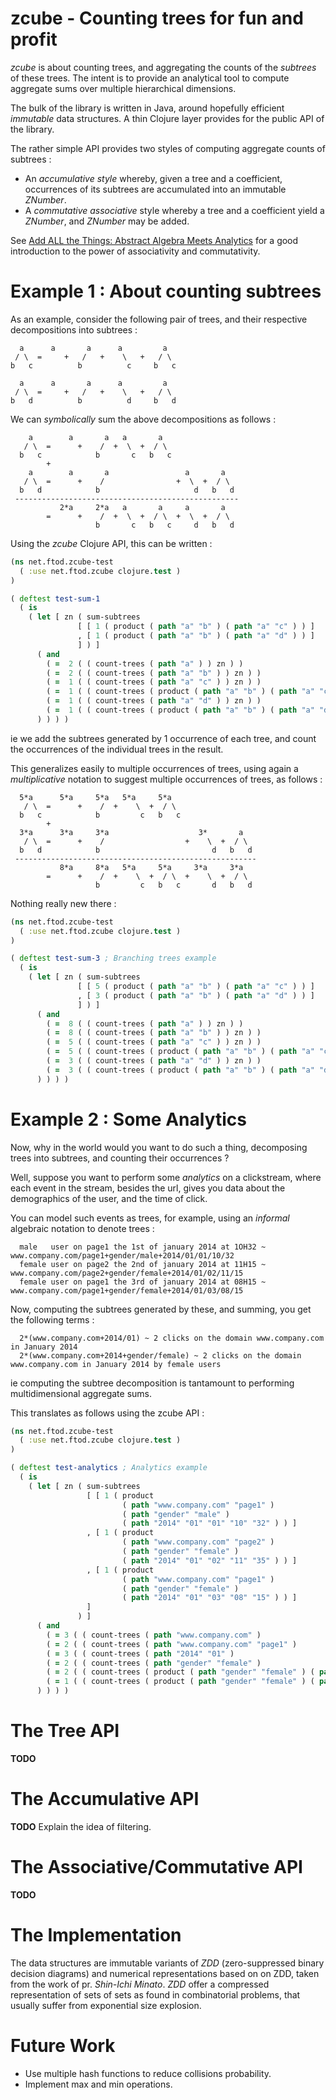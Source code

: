 zcube - Counting trees for fun and profit
=========================================

_zcube_ is about counting trees, and aggregating the counts of the _subtrees_ of these trees. The intent is to provide an analytical tool to compute aggregate sums over multiple hierarchical dimensions.

The bulk of the library is written in Java, around hopefully efficient _immutable_ data structures. A thin Clojure layer provides for the public API of the library.

The rather simple API provides two styles of computing aggregate counts of subtrees :

* An _accumulative style_ whereby, given a tree and a coefficient, occurrences of its subtrees are accumulated into an immutable _ZNumber_.
* A _commutative associative_ style whereby a tree and a coefficient yield a _ZNumber_, and _ZNumber_ may be added.

See [Add ALL the Things: Abstract Algebra Meets Analytics](http://www.infoq.com/presentations/abstract-algebra-analytics) for a good introduction to the power of associativity and commutativity.

# Example 1 : About counting subtrees

As an example, consider the following pair of trees, and their respective decompositions into subtrees :

      a      a       a      a         a
     / \  =     +   /   +    \   +   / \
    b   c          b          c     b   c

      a      a       a      a         a
     / \  =     +   /   +    \   +   / \
    b   d          b          d     b   d

We can _symbolically_ sum the above decompositions as follows :

        a        a       a   a       a                           
       / \  =      +    /  +  \  +  / \                          
      b   c            b       c   b   c                         
            +                                                    
        a        a       a                 a       a
       / \  =      +    /                +  \  +  / \
      b   d            b                     d   b   d
     --------------------------------------------------
               2*a     2*a   a       a     a       a
            =      +    /  +  \  +  / \  +  \  +  / \
                       b       c   b   c     d   b   d

Using the _zcube_ Clojure API, this can be written :

```clojure
(ns net.ftod.zcube-test
  ( :use net.ftod.zcube clojure.test )
)

( deftest test-sum-1
  ( is
    ( let [ zn ( sum-subtrees
               [ [ 1 ( product ( path "a" "b" ) ( path "a" "c" ) ) ] 
               , [ 1 ( product ( path "a" "b" ) ( path "a" "d" ) ) ]
               ] ) ]
      ( and
        ( =  2 ( ( count-trees ( path "a" ) ) zn ) )
        ( =  2 ( ( count-trees ( path "a" "b" ) ) zn ) )
        ( =  1 ( ( count-trees ( path "a" "c" ) ) zn ) )
        ( =  1 ( ( count-trees ( product ( path "a" "b" ) ( path "a" "c" ) ) ) zn ) )
        ( =  1 ( ( count-trees ( path "a" "d" ) ) zn ) )
        ( =  1 ( ( count-trees ( product ( path "a" "b" ) ( path "a" "d" ) ) ) zn ) )
      ) ) ) )

```
ie we add the subtrees generated by 1 occurrence of each tree, and count the occurrences of the individual trees in the result.

This generalizes easily to multiple occurrences of trees, using again a _multiplicative_ notation to suggest multiple occurrences of trees, as follows :

      5*a      5*a     5*a   5*a     5*a                           
       / \  =      +    /  +    \  +  / \                          
      b   c            b         c   b   c                         
            +                                                      
      3*a      3*a     3*a                    3*       a
       / \  =      +    /                  +    \  +  / \
      b   d            b                         d   b   d
     ------------------------------------------------------
               8*a     8*a   5*a     5*a     3*a     3*a
            =      +    /  +    \  +  / \  +    \  +  / \
                       b         c   b   c       d   b   d

Nothing really new there :


```clojure
(ns net.ftod.zcube-test
  ( :use net.ftod.zcube clojure.test )
)

( deftest test-sum-3 ; Branching trees example
  ( is
    ( let [ zn ( sum-subtrees
               [ [ 5 ( product ( path "a" "b" ) ( path "a" "c" ) ) ] 
               , [ 3 ( product ( path "a" "b" ) ( path "a" "d" ) ) ]
               ] ) ]
      ( and
        ( =  8 ( ( count-trees ( path "a" ) ) zn ) )
        ( =  8 ( ( count-trees ( path "a" "b" ) ) zn ) )
        ( =  5 ( ( count-trees ( path "a" "c" ) ) zn ) )
        ( =  5 ( ( count-trees ( product ( path "a" "b" ) ( path "a" "c" ) ) ) zn ) )
        ( =  3 ( ( count-trees ( path "a" "d" ) ) zn ) )
        ( =  3 ( ( count-trees ( product ( path "a" "b" ) ( path "a" "d" ) ) ) zn ) )
      ) ) ) )
```

# Example 2 : Some Analytics

Now, why in the world would you want to do such a thing, decomposing trees into subtrees, and counting their occurrences ?

Well, suppose you want to perform some _analytics_ on a clickstream, where each event in the stream, besides the url, gives you data about the demographics of the user, and the time of click.

You can model such events as trees, for example, using an _informal_ algebraic notation to denote trees :

      male   user on page1 the 1st of january 2014 at 1OH32 ~ www.company.com/page1+gender/male+2014/01/01/10/32
      female user on page2 the 2nd of january 2014 at 11H15 ~ www.company.com/page2+gender/female+2014/01/02/11/15
      female user on page1 the 3rd of january 2014 at 08H15 ~ www.company.com/page1+gender/female+2014/01/03/08/15

Now, computing the subtrees generated by these, and summing, you get the following terms :

      2*(www.company.com+2014/01) ~ 2 clicks on the domain www.company.com in January 2014
      2*(www.company.com+2014+gender/female) ~ 2 clicks on the domain www.company.com in January 2014 by female users
      
ie computing the subtree decomposition is tantamount to performing multidimensional aggregate sums.

This translates as follows using the zcube API :

```clojure
(ns net.ftod.zcube-test
  ( :use net.ftod.zcube clojure.test )
)

( deftest test-analytics ; Analytics example
  ( is
    ( let [ zn ( sum-subtrees
                 [ [ 1 ( product
                         ( path "www.company.com" "page1" )
                         ( path "gender" "male" )
                         ( path "2014" "01" "01" "10" "32" ) ) ]
                 , [ 1 ( product
                         ( path "www.company.com" "page2" )
                         ( path "gender" "female" )
                         ( path "2014" "01" "02" "11" "35" ) ) ]
                 , [ 1 ( product
                         ( path "www.company.com" "page1" )
                         ( path "gender" "female" )
                         ( path "2014" "01" "03" "08" "15" ) ) ]
                 ]
               ) ]
      ( and
        ( = 3 ( ( count-trees ( path "www.company.com" )                                       ) zn ) )
        ( = 2 ( ( count-trees ( path "www.company.com" "page1" )                               ) zn ) )
        ( = 3 ( ( count-trees ( path "2014" "01" )                                             ) zn ) )
        ( = 2 ( ( count-trees ( path "gender" "female" )                                       ) zn ) )
        ( = 2 ( ( count-trees ( product ( path "gender" "female" ) ( path "2014" "01" ) )      ) zn ) )
        ( = 1 ( ( count-trees ( product ( path "gender" "female" ) ( path "2014" "01" "02" ) ) ) zn ) )
      ) ) ) )
```

# The Tree API

**TODO**

# The Accumulative API

**TODO** Explain the idea of filtering.

# The Associative/Commutative API

**TODO**

# The Implementation

The data structures are immutable variants of _ZDD_ (zero-suppressed binary decision diagrams) and numerical representations based on on ZDD, taken from the work of pr. _Shin-Ichi Minato_. _ZDD_ offer a compressed representation of sets of sets as found in combinatorial problems, that usually suffer from exponential size explosion.

# Future Work

* Use multiple hash functions to reduce collisions probability.
* Implement max and min operations.
